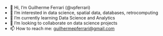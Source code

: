- 👋 Hi, I’m Guilherme Ferrari (@vpferrari)
- 👀 I’m interested in data science, spatial data, databases, retrocomputing
- 🌱 I’m currently learning Data Science and Analytics
- 💞️ I’m looking to collaborate on data science projects
- 📫 How to reach me: guilhermepferrari@gmail.com

<!---
vpferrari/vpferrari is a ✨ special ✨ repository because its `README.md` (this file) appears on your GitHub profile.
You can click the Preview link to take a look at your changes.
--->

